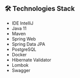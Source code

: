<h2>🛠 Technologies Stack</h2>

<ul>
    <li>IDE IntelliJ</li>
    <li>Java 11</li>
    <li>Maven</li>
    <li>Spring Web</li>
    <li>Spring Data JPA</li>
    <li>PostgreSQL</li>
    <li>Docker</li>    
    <li>Hibernate Validator</li>
    <li>Lombok</li>
    <li>Swagger</li>
</ul>




